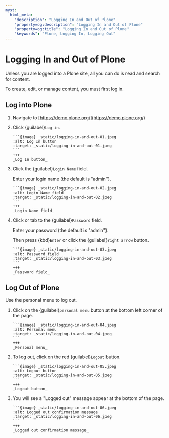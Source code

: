 ```yaml
---
myst:
  html_meta:
    "description": "Logging In and Out of Plone"
    "property=og:description": "Logging In and Out of Plone"
    "property=og:title": "Logging In and Out of Plone"
    "keywords": "Plone, Logging In, Logging Out"
---
```


# Logging In and Out of Plone

Unless you are logged into a Plone site, all you can do is read and search for content.

To create, edit, or manage content, you must first log in.

## Log into Plone

1. Navigate to [https://demo.plone.org/](https://demo.plone.org/)


2. Click {guilabel}`Log in`.

   ````{card}
   ```{image} _static/logging-in-and-out-01.jpeg
   :alt: Log In button
   :target: _static/logging-in-and-out-01.jpeg
   ```
   +++
   _Log In button_
   ````


3. Click the {guilabel}`Login Name` field.

    Enter your login name (the default is "admin").

   ````{card}
   ```{image} _static/logging-in-and-out-02.jpeg
   :alt: Login Name field
   :target: _static/logging-in-and-out-02.jpeg
   ```
   +++
   _Login Name field_
   ````

4. Click or tab to the {guilabel}`Password` field.

    Enter your password (the default is "admin").

    Then press {kbd}`Enter` or click the {guilabel}`right arrow` button.

   ````{card}
   ```{image} _static/logging-in-and-out-03.jpeg
   :alt: Password field
   :target: _static/logging-in-and-out-03.jpeg
   ```
   +++
   _Password field_
   ````

## Log Out of Plone

Use the personal menu to log out.

1. Click on the {guilabel}`personal menu` button at the bottom left corner of the page.

   ````{card}
   ```{image} _static/logging-in-and-out-04.jpeg
   :alt: Personal menu
   :target: _static/logging-in-and-out-04.jpeg
   ```
   +++
   _Personal menu_
   ````

2. To log out, click on the red {guilabel}`Logout` button.

   ````{card}
   ```{image} _static/logging-in-and-out-05.jpeg
   :alt: Logout button
   :target: _static/logging-in-and-out-05.jpeg
   ```
   +++
   _Logout button_
   ````

3. You will see a "Logged out" message appear at the bottom of the page.

   ````{card}
   ```{image} _static/logging-in-and-out-06.jpeg
   :alt: Logged out confirmation message
   :target: _static/logging-in-and-out-06.jpeg
   ```
   +++
   _Logged out confirmation message_
   ````
